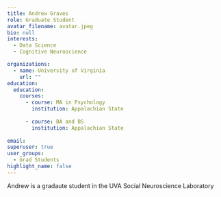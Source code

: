 ```yaml
---
title: Andrew Graves
role: Graduate Student
avatar_filename: avatar.jpeg
bio: null
interests:
  - Data Science
  - Cognitive Neuroscience

organizations:
  - name: University of Virginia
    url: ""
education:
  education:
    courses:
      - course: MA in Psychology
        institution: Appalachian State
        
      - course: BA and BS 
        institution: Appalachian State
       
email: 
superuser: true
user_groups:
  - Grad Students
highlight_name: false
---
```


Andrew is a gradaute student in the UVA Social Neuroscience Laboratory
